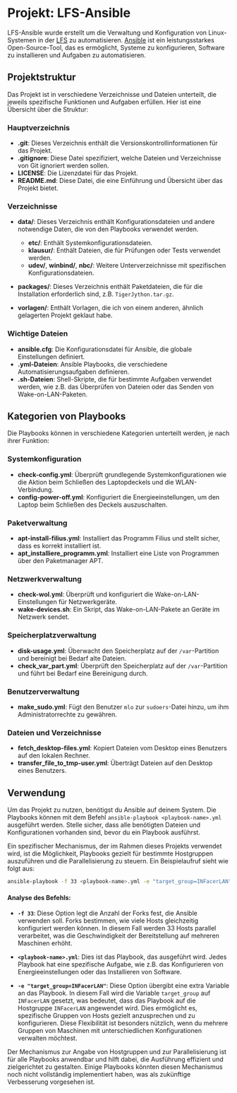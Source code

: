 # Projekt: LFS-Ansible

LFS-Ansible wurde erstellt um die Verwaltung und Konfiguration von
Linux-Systemen in der [LFS](https://www.liebfrauenschule.de/) zu
automatisieren. [Ansible](https://docs.ansible.com/ansible/latest/index.html)
ist ein 
leistungsstarkes Open-Source-Tool, das es ermöglicht, Systeme zu
konfigurieren, Software zu installieren und Aufgaben zu
automatisieren.

## Projektstruktur
Das Projekt ist in verschiedene Verzeichnisse und Dateien unterteilt,
die jeweils spezifische Funktionen und Aufgaben erfüllen. Hier ist
eine Übersicht über die Struktur:

### Hauptverzeichnis
- **.git**: Dieses Verzeichnis enthält die Versionskontrollinformationen für das Projekt.
- **.gitignore**: Diese Datei spezifiziert, welche Dateien und Verzeichnisse von Git ignoriert werden sollen.
- **LICENSE**: Die Lizenzdatei für das Projekt.
- **README.md**: Diese Datei, die eine Einführung und Übersicht über das Projekt bietet.

### Verzeichnisse
- **data/**: Dieses Verzeichnis enthält Konfigurationsdateien und andere notwendige Daten, die von den Playbooks verwendet werden.
  - **etc/**: Enthält Systemkonfigurationsdateien.
  - **klausur/**: Enthält Dateien, die für Prüfungen oder Tests verwendet werden.
  - **udev/**, **winbind/**, **nbc/**: Weitere Unterverzeichnisse mit spezifischen Konfigurationsdateien.

- **packages/**: Dieses Verzeichnis enthält Paketdateien, die für die Installation erforderlich sind, z.B. `TigerJython.tar.gz`.

- **vorlagen/**: Enthält Vorlagen, die ich von einem anderen, ähnlich
  gelagerten Projekt geklaut habe.

### Wichtige Dateien
- **ansible.cfg**: Die Konfigurationsdatei für Ansible, die globale Einstellungen definiert.
- **.yml-Dateien**: Ansible Playbooks, die verschiedene Automatisierungsaufgaben definieren.
- **.sh-Dateien**: Shell-Skripte, die für bestimmte Aufgaben verwendet werden, wie z.B. das Überprüfen von Dateien oder das Senden von Wake-on-LAN-Paketen.

## Kategorien von Playbooks
Die Playbooks können in verschiedene Kategorien unterteilt werden, je nach ihrer Funktion:

### Systemkonfiguration
- **check-config.yml**: Überprüft grundlegende Systemkonfigurationen wie die Aktion beim Schließen des Laptopdeckels und die WLAN-Verbindung.
- **config-power-off.yml**: Konfiguriert die Energieeinstellungen, um den Laptop beim Schließen des Deckels auszuschalten.

### Paketverwaltung
- **apt-install-filius.yml**: Installiert das Programm Filius und stellt sicher, dass es korrekt installiert ist.
- **apt_installiere_programm.yml**: Installiert eine Liste von Programmen über den Paketmanager APT.

### Netzwerkverwaltung
- **check-wol.yml**: Überprüft und konfiguriert die Wake-on-LAN-Einstellungen für Netzwerkgeräte.
- **wake-devices.sh**: Ein Skript, das Wake-on-LAN-Pakete an Geräte im Netzwerk sendet.

### Speicherplatzverwaltung
- **disk-usage.yml**: Überwacht den Speicherplatz auf der `/var`-Partition und bereinigt bei Bedarf alte Dateien.
- **check_var_part.yml**: Überprüft den Speicherplatz auf der `/var`-Partition und führt bei Bedarf eine Bereinigung durch.

### Benutzerverwaltung
- **make_sudo.yml**: Fügt den Benutzer `mlo` zur `sudoers`-Datei hinzu, um ihm Administratorrechte zu gewähren.

### Dateien und Verzeichnisse
- **fetch_desktop-files.yml**: Kopiert Dateien vom Desktop eines Benutzers auf den lokalen Rechner.
- **transfer_file_to_tmp-user.yml**: Überträgt Dateien auf den Desktop eines Benutzers.

## Verwendung
Um das Projekt zu nutzen, benötigst du Ansible auf deinem System. Die
Playbooks können mit dem Befehl `ansible-playbook <playbook-name>.yml`
ausgeführt werden. Stelle sicher, dass alle benötigten Dateien und
Konfigurationen vorhanden sind, bevor du ein Playbook ausführst. 

Ein spezifischer Mechanismus, der im Rahmen dieses Projekts verwendet
wird, ist die Möglichkeit, Playbooks gezielt für bestimmte Hostgruppen
auszuführen und die Parallelisierung zu steuern. Ein Beispielaufruf
sieht wie folgt aus: 

```bash
ansible-playbook -f 33 <playbook-name>.yml -e "target_group=INFacerLAN"
```

#### Analyse des Befehls:
- **`-f 33`**: Diese Option legt die Anzahl der Forks fest, die
  Ansible verwenden soll. Forks bestimmen, wie viele Hosts
  gleichzeitig konfiguriert werden können. In diesem Fall werden 33
  Hosts parallel verarbeitet, was die Geschwindigkeit der
  Bereitstellung auf mehreren Maschinen erhöht. 

- **`<playbook-name>.yml`**: Dies ist das Playbook, das ausgeführt
  wird. Jedes Playbook hat eine spezifische Aufgabe, wie z.B. das
  Konfigurieren von Energieeinstellungen oder das Installieren von
  Software. 

- **`-e "target_group=INFacerLAN"`**: Diese Option übergibt eine extra
  Variable an das Playbook. In diesem Fall wird die Variable
  `target_group` auf `INFacerLAN` gesetzt, was bedeutet, dass das
  Playbook auf die Hostgruppe `INFacerLAN` angewendet wird. Dies
  ermöglicht es, spezifische Gruppen von Hosts gezielt anzusprechen
  und zu konfigurieren. Diese Flexibilität ist besonders nützlich,
  wenn du mehrere Gruppen von Maschinen mit unterschiedlichen
  Konfigurationen verwalten möchtest. 

Der Mechanismus zur Angabe von Hostgruppen und zur Parallelisierung
ist für alle Playbooks anwendbar und hilft dabei, die Ausführung
effizient und zielgerichtet zu gestalten. Einige Playbooks könnten
diesen Mechanismus noch nicht vollständig implementiert haben, was als
zukünftige Verbesserung vorgesehen ist. 
